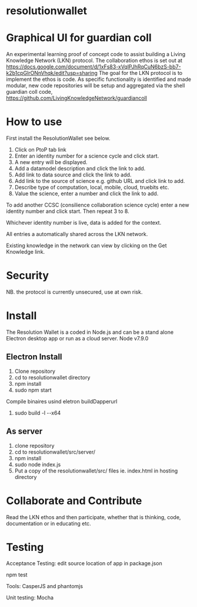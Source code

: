 # resolutionwallet

Graphical UI for guardian coll
==============================

An experimental learning proof of concept code to assist building a Living Knowledge Network (LKN) protocol. The collaboration ethos is set out at https://docs.google.com/document/d/1xFs83-xVqlPJhRqCuN6bzS-bb7-k2b1cpGlrONnVhqk/edit?usp=sharing  The goal for the LKN protocol is to implement the ethos is code.   As specific functionality is identified and made modular, new code repositories will be setup and aggregated via the shell guardian coll code, https://github.com/LivingKnowledgeNetwork/guardiancoll

How to use
==========
First install the ResolutionWallet  see below.

1. Click on PtoP tab link
2. Enter an identity number for a science cycle and click start.
3. A new entry will be displayed.
4. Add a datamodel description and click the link to add.
5. Add link to data source and click the link to add.
6. Add link to the source of science e.g. github URL and click link to add.
7. Describe type of computation, local, mobile, cloud, truebits etc.
8. Value the science, enter a number and click the link to add.

To add another CCSC (consilience collaboration science cycle) enter a new identity number and click start. Then repeat 3 to 8.

Whichever identity number is live, data is added for the context.

All entries a automatically shared across the LKN network.

Existing knowledge in the network can view by clicking on the Get Knowledge link.

Security
========

NB. the protocol is currently unsecured, use at own risk.


Install
=======

The Resolution Wallet is a coded in Node.js and can be a stand alone Electron desktop app or run as a cloud server. Node v7.9.0

Electron Install
----------------

1. Clone repository
2. cd to resolutionwallet directory
3. npm install  
4. sudo npm start

Compile binaires usind eletron buildDapperurl
1. sudo build -l --x64

As server
---------
1. clone repository
2. cd to resolutionwallet/src/server/
3. npm install
4. sudo node index.js
5. Put a copy of the resolutionwallet/src/   files ie. index.html in hosting directory


Collaborate and Contribute
==========================

Read the LKN ethos and then participate, whether that is thinking, code, documentation or in educating etc.

Testing
=======

Acceptance Testing:  edit source location of app in package.json

npm test


Tools:  CasperJS and phantomjs

Unit testing: Mocha
